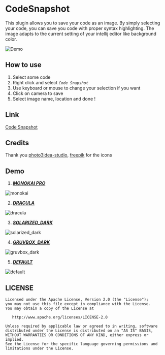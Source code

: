 # CodeSnapshot

This plugin allows you to save your code as an image. By simply selecting your code, you can save you code with proper syntax highlighting.
The image adapts to the current setting of your intellij editor like background color.

![Demo](https://user-images.githubusercontent.com/12782512/88483811-ed7abd00-cf87-11ea-9143-704b786e8134.gif)


## How to use
1. Select some code 
2. Right click and select <i>`Code Snapshot`</i>
3. Use keyboard or mouse to change your selection if you want
4. Click on camera to save
5. Select image name, location and done !

## Link
[Code Snapshot](https://plugins.jetbrains.com/plugin/14775-codesnapshot)

## Credits

Thank you [photo3idea-studio](https://www.flaticon.com/authors/photo3idea-studio), [freepik](https://www.flaticon.com/authors/freepik) for the icons

## Demo

1. [_**MONOKAI PRO**_](https://plugins.jetbrains.com/plugin/12571-monokai-materialized-color-scheme)

![monokai](https://user-images.githubusercontent.com/12782512/88475339-812e9800-cf4c-11ea-8205-c623154f028a.png)

2. [**_DRACULA_**](https://github.com/dracula/jetbrains)

![dracula](https://user-images.githubusercontent.com/12782512/88475340-81c72e80-cf4c-11ea-9360-2069e1c09599.png)

3. [_**SOLARIZED_DARK**_](https://plugins.jetbrains.com/plugin/12112-solarized-theme)

![solarized_dark](https://user-images.githubusercontent.com/12782512/88475336-7d027a80-cf4c-11ea-87fe-017740178ac5.png)

4. [**_GRUVBOX_DARK_**](https://plugins.jetbrains.com/plugin/12310-gruvbox-theme)

![gruvbox_dark](https://user-images.githubusercontent.com/12782512/88475338-7ffd6b00-cf4c-11ea-93d4-c4d36e6f4e84.png)

5. [**_DEFAULT_**](https://plugins.jetbrains.com/plugin/12697-intellij-light-theme)

![default](https://user-images.githubusercontent.com/12782512/88475341-825fc500-cf4c-11ea-9bd3-8280331fdd1a.png)


## LICENSE

```
Licensed under the Apache License, Version 2.0 (the "License");
you may not use this file except in compliance with the License.
You may obtain a copy of the License at

   http://www.apache.org/licenses/LICENSE-2.0

Unless required by applicable law or agreed to in writing, software
distributed under the License is distributed on an "AS IS" BASIS,
WITHOUT WARRANTIES OR CONDITIONS OF ANY KIND, either express or implied.
See the License for the specific language governing permissions and
limitations under the License.
```

